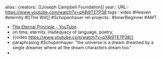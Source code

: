 alias::
creators:: [[Joseph Campbell Foundation]]
year::
URL:: https://www.youtube.com/watch?v=qX8j9TE7P38
tags:: video #Heaven #eternity #[[The Will]] #Schopenhauer
rel-projects:: #InnerBeginner #AMT


- [The Eternal Principle - YouTube](https://www.youtube.com/watch?v=qX8j9TE7P38)
- on time, eternity, inadequacy of language, poetry,
- {{video https://www.youtube.com/watch?v=qX8j9TE7P38}}
- paraphrasing #Schopenhauer: "the universe is a dream dreamed by a single dreamer where all the dream characters dream too."
-
